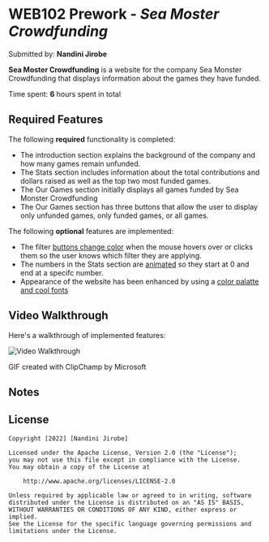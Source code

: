 # WEB102 Prework - *Sea Moster Crowdfunding*

Submitted by: **Nandini Jirobe**

**Sea Moster Crowdfunding** is a website for the company Sea Monster Crowdfunding that displays information about the games they have funded.

Time spent: **6** hours spent in total

## Required Features

The following **required** functionality is completed:

*  The introduction section explains the background of the company and how many games remain unfunded.
*  The Stats section includes information about the total contributions and dollars raised as well as the top two most funded games.
*  The Our Games section initially displays all games funded by Sea Monster Crowdfunding
*  The Our Games section has three buttons that allow the user to display only unfunded games, only funded games, or all games.

The following **optional** features are implemented:

*  The filter <ins>buttons change color</ins> when the mouse hovers over or clicks them so the user knows which filter they are applying.
*  The numbers in the Stats section are <ins>animated</ins> so they start at 0 and end at a specifc number.
*  Appearance of the website has been enhanced by using a <ins>color palatte and cool fonts</ins>

## Video Walkthrough

Here's a walkthrough of implemented features:

<img src='https://github.com/nandinijirobe/web102_prework/blob/main/website_demo.gif' title='Video Walkthrough' width='' alt='Video Walkthrough' />

<!-- Replace this with whatever GIF tool you used! -->
GIF created with ClipChamp by Microsoft  
<!-- Recommended tools:
[Kap](https://getkap.co/) for macOS
[ScreenToGif](https://www.screentogif.com/) for Windows
[peek](https://github.com/phw/peek) for Linux. -->

## Notes

<!-- Describe any challenges encountered while building the app. -->

## License

    Copyright [2022] [Nandini Jirobe]

    Licensed under the Apache License, Version 2.0 (the "License");
    you may not use this file except in compliance with the License.
    You may obtain a copy of the License at

        http://www.apache.org/licenses/LICENSE-2.0

    Unless required by applicable law or agreed to in writing, software
    distributed under the License is distributed on an "AS IS" BASIS,
    WITHOUT WARRANTIES OR CONDITIONS OF ANY KIND, either express or implied.
    See the License for the specific language governing permissions and
    limitations under the License.
